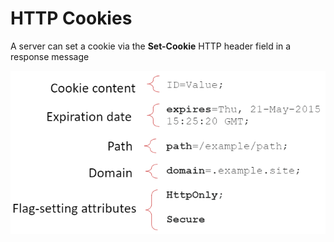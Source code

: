 # HTTP Cookies

A server can set a cookie via the **Set-Cookie** HTTP header field in a response message

![Cookies Format](<../../../../.gitbook/assets/image (3) (1) (1).png>)

